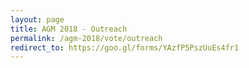 ```yaml
---
layout: page
title: AGM 2018 - Outreach
permalink: /agm-2018/vote/outreach
redirect_to: https://goo.gl/forms/YAzfP5PszUuEs4fr1
---
```

